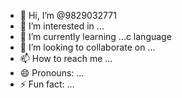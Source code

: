 - 👋 Hi, I’m @9829032771 
- 👀 I’m interested in ... 
- 🌱 I’m currently learning ...c language
- 💞️ I’m looking to collaborate on ...
- 📫 How to reach me ...
- 😄 Pronouns: ...
- ⚡ Fun fact: ...

<!---
9829032771/9829032771 is a ✨ special ✨ repository because its `README.md` (this file) appears on your GitHub profile.
You can click the Preview link to take a look at your changes.
--->
